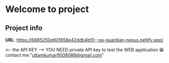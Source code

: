 # Welcome to  project

## Project info

**URL**: https://6885250e901658e42ddb4bf0--qa-guardian-nexus.netlify.app/

 <-- the API KEY --> YOU NEED private API key to test the WEB application
   😁contact me:"uttamkumar9508088@gmail.com"
 
